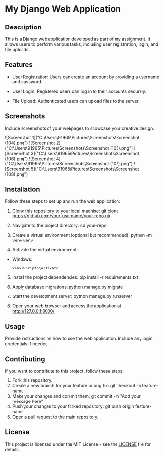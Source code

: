 #  My Django Web Application

## Description

This is a Django web application developed as part of my assignment. It allows users to perform various tasks, including user registration, login, and file uploads.

## Features

- User Registration: Users can create an account by providing a username and password.

- User Login: Registered users can log in to their accounts securely.

- File Upload: Authenticated users can upload files to the server.


## Screenshots

Include screenshots of your webpages to showcase your creative design:

![Screenshot 1]("C:\Users\91965\Pictures\Screenshots\Screenshot (104).png")
![Screenshot 2]("C:\Users\91965\Pictures\Screenshots\Screenshot (105).png")
![Screenshot 3]("C:\Users\91965\Pictures\Screenshots\Screenshot (106).png")
![Screenshot 4]("C:\Users\91965\Pictures\Screenshots\Screenshot (107).png")
![Screenshot 5]("C:\Users\91965\Pictures\Screenshots\Screenshot (108).png")

## Installation

Follow these steps to set up and run the web application:

1. Clone this repository to your local machine: git clone https://github.com/your-username/your-repo.git

2. Navigate to the project directory: cd your-repo

3. Create a virtual environment (optional but recommended): python -m venv venv

4. Activate the virtual environment:
- Windows:
  ```
  venv\Scripts\activate
  ```
5. Install the project dependencies: pip install -r requirements.txt

6. Apply database migrations: python manage.py migrate

7. Start the development server: python manage.py runserver

8. Open your web browser and access the application at http://127.0.0.1:8000/

## Usage

Provide instructions on how to use the web application. Include any login credentials if needed.

## Contributing

If you want to contribute to this project, follow these steps:

1. Fork this repository.
2. Create a new branch for your feature or bug fix: git checkout -b feature-name
3. Make your changes and commit them: git commit -m "Add your message here"
4. Push your changes to your forked repository: git push origin feature-name
5. Open a pull request to the main repository.

## License
This project is licensed under the MIT License - see the [LICENSE](LICENSE) file for details.









